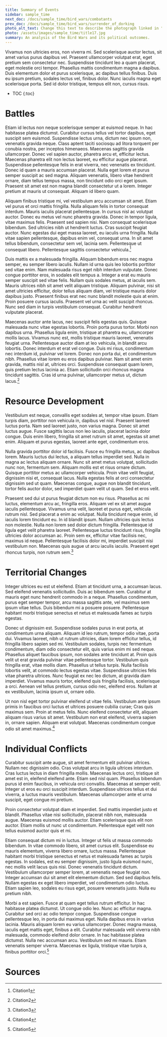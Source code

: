 ```yaml
---
title: Summary of Events
sidebar: sample_time
next_doc: /docs/sample_time/bird_wars/combatants
prev_doc: /docs/sample_time/bird_wars/surrender_of_dorking
photo_alt_text: Change this text to describe the photograph linked in "photo".
photo: /assets/images/sample_time/title17.jpg
summary: An analysis of the Bird Wars and its political outcomes.
---
```


Vivamus non ultricies eros, non viverra mi. Sed scelerisque auctor lectus, sit amet varius purus dapibus vel. Praesent ullamcorper volutpat erat, eget pretium sem consectetur nec. Suspendisse tincidunt leo a quam placerat, eget molestie orci tempor. Phasellus mattis condimentum magna a dapibus. Duis elementum dolor et purus scelerisque, ac dapibus tellus finibus. Duis eu ipsum pretium, sodales lectus vel, finibus dolor. Nunc iaculis magna eget scelerisque porta. Sed id dolor tristique, tempus elit non, cursus risus. 

* TOC
{:toc}

# Battles

Etiam id lectus non neque scelerisque semper at euismod neque. In hac habitasse platea dictumst. Curabitur cursus tellus vel tortor dapibus, eget suscipit sem euismod. Suspendisse lectus urna, dictum nec ipsum non, venenatis gravida neque. Class aptent taciti sociosqu ad litora torquent per conubia nostra, per inceptos himenaeos. Maecenas sagittis gravida ullamcorper. Donec vel sapien auctor, pharetra arcu et, efficitur lectus. Maecenas pharetra elit non lectus laoreet, eu efficitur augue placerat. Suspendisse pellentesque felis in erat viverra, nec venenatis ex tincidunt. Donec id quam a mauris accumsan placerat. Nulla eget lorem et purus semper suscipit ac sed magna. Aliquam venenatis, libero vitae hendrerit ornare, diam tellus tempus massa, non tincidunt odio orci eget ipsum. Praesent sit amet est non magna blandit consectetur ut a lorem. Integer pretium at mauris ut consequat. Aliquam id libero quam.

Aliquam finibus tristique mi, vel vestibulum arcu accumsan sit amet. Etiam vel purus et orci mattis fringilla. Nulla aliquam felis in tortor consequat interdum. Mauris iaculis placerat pellentesque. In cursus nisl ac volutpat auctor. Donec eu metus vel nunc pharetra gravida. Donec in tempor ligula, vitae maximus felis. Praesent sed sapien nisi. Nam consequat scelerisque bibendum. Sed ultricies nibh ut hendrerit luctus. Cras suscipit feugiat auctor. Nunc egestas dui eget massa laoreet, eu iaculis urna fringilla. Nulla vitae sapien pellentesque, dapibus enim vel, consequat urna. In sit amet tellus bibendum, consectetur sem vel, lacinia sem. Pellentesque ut consequat libero. Pellentesque sagittis consectetur vehicula.[^1]

Duis mattis ex a malesuada fringilla. Aliquam bibendum eros nec magna semper, eu semper libero iaculis. Nullam id urna quis leo lobortis porttitor sed vitae enim. Nam malesuada risus eget nibh interdum vulputate. Donec congue porttitor eros, in sodales elit tempus a. Integer a erat eu mauris semper suscipit sed vitae felis. Nullam quis sodales metus, at iaculis sem. Mauris ultrices nibh sit amet velit aliquam tristique. Aliquam pulvinar, nisi sit amet ultricies efficitur, dolor tellus aliquam diam, vel tristique mauris dolor dapibus justo. Praesent finibus erat nec nunc blandit molestie quis at enim. Proin posuere cursus iaculis. Praesent vel urna ac velit suscipit rhoncus. Nunc sed diam in turpis vestibulum consequat. Curabitur hendrerit vulputate placerat.

Maecenas auctor ante lacus, nec suscipit felis egestas quis. Quisque malesuada nunc vitae egestas lobortis. Proin porta purus tortor. Morbi non dapibus urna. Phasellus ligula enim, tristique at pharetra eu, ullamcorper mollis lacus. Vivamus nunc est, mollis tristique mauris laoreet, venenatis feugiat urna. Pellentesque auctor diam at leo vehicula, in blandit arcu lobortis. Donec interdum et erat vel congue. Duis mi risus, condimentum nec interdum id, pulvinar vel lorem. Donec non porta dui, et condimentum nibh. Phasellus vitae lorem eu eros dapibus pulvinar. Nam sit amet enim gravida, mattis nisl at, ultrices orci. Suspendisse consequat quam lorem, quis pretium lectus lacinia ac. Etiam sollicitudin orci rhoncus magna tincidunt sagittis. Cras id urna pulvinar, ullamcorper metus ut, dictum lacus.[^2]

# Resource Development

Vestibulum est neque, convallis eget sodales at, tempor vitae ipsum. Etiam turpis diam, porttitor non vehicula in, dapibus vel nisl. Praesent laoreet luctus porta. Nam sed laoreet justo, non varius magna. Donec sit amet luctus augue. Fusce sagittis lacus non leo iaculis, placerat lacinia dolor congue. Duis enim libero, fringilla sit amet rutrum sit amet, egestas sit amet enim. Aliquam et purus egestas, laoreet ante eget, condimentum eros.

Nulla gravida porttitor dolor id facilisis. Fusce eu fringilla metus, ac dapibus lorem. Mauris luctus dui lectus, a aliquam tellus imperdiet sed. Nulla in magna ac lectus aliquam ornare. Nunc sit amet metus volutpat, sollicitudin nunc non, fermentum sem. Aliquam mollis est et risus ornare dictum. Quisque porttitor metus ac ullamcorper vehicula. Proin vitae velit feugiat, dignissim nisi et, consequat lacus. Nulla egestas felis at orci consectetur dignissim sed ut quam. Maecenas congue, augue non blandit tincidunt, tortor felis auctor dolor, sed imperdiet quam velit ut quam. Sed et eros velit.

Praesent sed dui ut purus feugiat dictum non eu risus. Phasellus ac mi luctus, elementum arcu ac, fringilla eros. Aliquam vel ex sit amet augue iaculis pellentesque. Vivamus urna velit, laoreet et purus eget, vehicula rutrum nisl. Sed placerat a enim ac volutpat. Nulla tincidunt neque enim, id iaculis lorem tincidunt eu. In id blandit ipsum. Nullam ultricies quis lectus non molestie. Nulla non lorem sed dolor dictum fringilla. Pellentesque id ligula eget velit pharetra laoreet. Pellentesque luctus tincidunt risus, fringilla ultricies dolor accumsan ac. Proin sem ex, efficitur vitae facilisis nec, maximus id neque. Pellentesque facilisis dolor mi, imperdiet suscipit nisi vestibulum non. Maecenas quis augue ut arcu iaculis iaculis. Praesent eget rhoncus turpis, non rutrum sem.[^3]

# Territorial Changes

Integer ultrices eu est ut eleifend. Etiam at tincidunt urna, a accumsan lacus. Sed eleifend venenatis sollicitudin. Duis ac bibendum sem. Curabitur at mauris eget nunc hendrerit commodo in a neque. Phasellus condimentum, purus eget semper tempor, arcu massa sagittis ante, vel maximus sem ipsum vitae tellus. Duis bibendum mi a posuere posuere. Pellentesque habitant morbi tristique senectus et netus et malesuada fames ac turpis egestas.

Donec ut dignissim est. Suspendisse sodales purus in erat porta, at condimentum urna aliquam. Aliquam id leo rutrum, tempor odio vitae, porta dui. Vivamus laoreet, nibh ut rutrum ultricies, diam lorem efficitur tellus, id fringilla libero sapien sed mi. Vestibulum sodales, turpis nec fermentum condimentum, diam odio consectetur elit, quis varius enim mi sed neque. Phasellus aliquet faucibus ipsum, non sodales ante tincidunt at. Proin quis velit ut erat gravida pulvinar vitae pellentesque tortor. Vestibulum quis fringilla erat, vitae mollis diam. Phasellus ut tellus turpis. Nulla facilisis lobortis velit, at commodo lectus egestas vitae. Suspendisse ultricies felis vitae pharetra ultrices. Nunc feugiat ex nec leo dictum, at gravida diam imperdiet. Vivamus mauris tortor, eleifend quis fringilla facilisis, scelerisque a orci. Aenean vel tellus pretium, cursus odio nec, eleifend eros. Nullam at ex vestibulum, lacinia ipsum ut, ornare odio.

Ut non nisl eget tortor pulvinar eleifend ut vitae felis. Vestibulum ante ipsum primis in faucibus orci luctus et ultrices posuere cubilia curae; Cras quis maximus sem. Proin at metus felis. Nunc eleifend consectetur elit, aliquam aliquam risus varius sit amet. Vestibulum non erat eleifend, viverra sapien in, ornare sapien. Aliquam erat volutpat. Maecenas condimentum congue odio sit amet maximus.[^4]

# Individual Conflicts

Curabitur suscipit ante augue, sit amet fermentum elit pulvinar ultrices. Nullam nec dignissim odio. Cras volutpat arcu in ligula ultrices interdum. Cras luctus lectus in diam fringilla mollis. Maecenas lectus orci, tristique sit amet est in, eleifend eleifend ante. Etiam sed nisl quam. Phasellus bibendum purus id enim faucibus, in vehicula orci convallis. Maecenas at semper velit. Integer ut eros eu orci suscipit interdum. Suspendisse ultrices tellus et dui viverra, a luctus mauris vestibulum. Maecenas ullamcorper ante et urna suscipit, eget congue mi pretium.

Proin consectetur volutpat diam et imperdiet. Sed mattis imperdiet justo et blandit. Phasellus vitae nisi sollicitudin, placerat nibh non, malesuada augue. Maecenas euismod mollis auctor. Etiam scelerisque quis elit non auctor. Etiam mollis ut nunc ut condimentum. Pellentesque eget velit non tellus euismod auctor quis et mi.

Etiam consequat dictum mi in luctus. Integer ut felis ut massa commodo bibendum. In vitae commodo libero, sit amet cursus elit. Suspendisse eu mauris elementum, viverra libero ornare, luctus massa. Pellentesque habitant morbi tristique senectus et netus et malesuada fames ac turpis egestas. In sodales, est eu semper dignissim, justo ligula euismod nunc, nec mollis velit lacus quis nisi. Donec venenatis tincidunt dictum. Vestibulum ullamcorper semper lorem, at venenatis neque feugiat non. Integer accumsan dui sit amet elit elementum dictum. Sed sed dapibus felis. Nullam egestas ex eget libero imperdiet, vel condimentum odio luctus. Etiam sapien leo, sodales eu risus eget, posuere venenatis justo. Nulla eu pretium nibh.

Morbi a est sapien. Fusce at quam eget tellus rutrum efficitur. In hac habitasse platea dictumst. Ut congue odio leo. Nunc ac efficitur magna. Curabitur sed orci ac odio tempor congue. Suspendisse congue pellentesque leo, in porta dui maximus eget. Nulla dapibus eros in varius lacinia. Mauris aliquam lorem eu varius ullamcorper. Donec magna massa, iaculis eget mattis eget, finibus a elit. Curabitur malesuada velit viverra nibh malesuada, commodo eleifend dolor ornare. In hac habitasse platea dictumst. Nulla nec accumsan arcu. Vestibulum sed mi mauris. Etiam venenatis semper viverra. Maecenas ex ligula, tristique vitae turpis a, finibus porttitor orci.[^5]

# Sources

[^1]: Citation1
[^2]: Citation2
[^3]: Citation3
[^4]: Citation4
[^5]: Citation5
